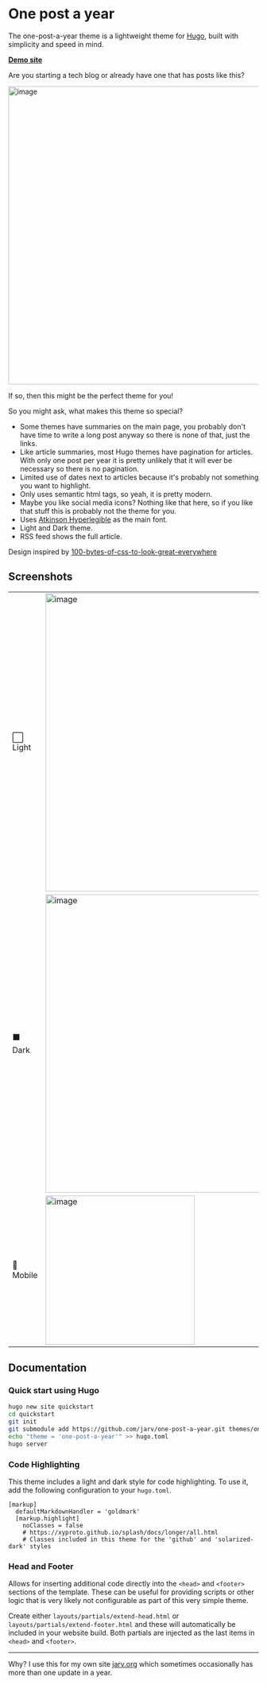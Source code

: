 # One post a year

The one-post-a-year theme is a lightweight theme for [Hugo](https://gohugo.io), built with simplicity and speed in mind.

**[Demo site](https://jarv.github.io/one-post-a-year/)**

Are you starting a tech blog or already have one that has posts like this?

[<img width="600" alt="image" src="https://user-images.githubusercontent.com/749175/258733617-ba1f0276-45fa-4495-97cc-420257cdc4e5.png">](https://jarv.github.io/one-post-a-year/)

If so, then this might be the perfect theme for you!

So you might ask, what makes this theme so special?

- Some themes have summaries on the main page, you probably don't have time to write a long post anyway so there is none of that, just the links.
- Like article summaries, most Hugo themes have pagination for articles. With only one post per year it is pretty unlikely that it will ever be necessary so there is no pagination.
- Limited use of dates next to articles because it's probably not something you want to highlight.
- Only uses semantic html tags, so yeah, it is pretty modern.
- Maybe you like social media icons? Nothing like that here, so if you like that stuff this is probably not the theme for you.
- Uses [Atkinson Hyperlegible](https://en.wikipedia.org/wiki/Atkinson_Hyperlegible) as the main font.
- Light and Dark theme.
- RSS feed shows the full article.

Design inspired by [100-bytes-of-css-to-look-great-everywhere](https://dev.to/swyx/100-bytes-of-css-to-look-great-everywhere-19pd)

## Screenshots

<table>
<tr><td>⬜️ Light</td><td><img width="600" alt="image" src="https://github.com/jarv/one-post-a-year/assets/749175/b6fd30ae-b35a-40fe-8621-1a9c52b2a458"></td></tr>
<tr><td>⬛️ Dark</td><td><img width="600" alt="image" src="https://github.com/jarv/one-post-a-year/assets/749175/9016c2c3-778c-4ee5-85d4-98e65775017c"></td></tr>
<tr><td>📱Mobile</td><td><img width="300" alt="image" src="https://github.com/jarv/one-post-a-year/assets/749175/a8fa82b5-0bb4-4274-ac62-e6b0fecad987"></td></tr>
</table>


## Documentation

### Quick start using Hugo

```bash
hugo new site quickstart
cd quickstart
git init
git submodule add https://github.com/jarv/one-post-a-year.git themes/one-post-a-year
echo "theme = 'one-post-a-year'" >> hugo.toml
hugo server
```

### Code Highlighting

This theme includes a light and dark style for code highlighting.
To use it, add the following configuration to your `hugo.toml`.

```
[markup]
  defaultMarkdownHandler = 'goldmark'
  [markup.highlight]
    noClasses = false
    # https://xyproto.github.io/splash/docs/longer/all.html
    # Classes included in this theme for the 'github' and 'solarized-dark' styles
```

### Head and Footer

Allows for inserting additional code directly into the `<head>` and `<footer>` sections of the template.
These can be useful for providing scripts or other logic that is very likely not configurable as part of this very simple theme.

Create either `layouts/partials/extend-head.html` or `layouts/partials/extend-footer.html` and these will automatically be included in your website build.
Both partials are injected as the last items in `<head>` and `<footer>`.

---
Why? I use this for my own site [jarv.org](https://jarv.org) which sometimes occasionally has more than one update in a year.
